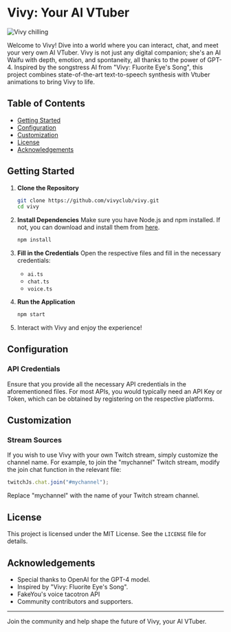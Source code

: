 # Vivy: Your AI VTuber

![Vivy chilling](https://vivy.club/desk.jpg)

Welcome to Vivy! Dive into a world where you can interact, chat, and meet your very own AI VTuber. Vivy is not just any digital companion; she's an AI Waifu with depth, emotion, and spontaneity, all thanks to the power of GPT-4. Inspired by the songstress AI from "Vivy: Fluorite Eye's Song", this project combines state-of-the-art text-to-speech synthesis with Vtuber animations to bring Vivy to life.

## Table of Contents
- [Getting Started](#getting-started)
- [Configuration](#configuration)
- [Customization](#customization)
- [License](#license)
- [Acknowledgements](#acknowledgements)

## Getting Started

1. **Clone the Repository**
   ```bash
   git clone https://github.com/vivyclub/vivy.git
   cd vivy
   ```

2. **Install Dependencies**
   Make sure you have Node.js and npm installed. If not, you can download and install them from [here](https://nodejs.org/).
   ```bash
   npm install
   ```

3. **Fill in the Credentials**
   Open the respective files and fill in the necessary credentials:
   - `ai.ts`
   - `chat.ts`
   - `voice.ts`

4. **Run the Application**
   ```bash
   npm start
   ```

5. Interact with Vivy and enjoy the experience!

## Configuration

### API Credentials
Ensure that you provide all the necessary API credentials in the aforementioned files. For most APIs, you would typically need an API Key or Token, which can be obtained by registering on the respective platforms.

## Customization

### Stream Sources
If you wish to use Vivy with your own Twitch stream, simply customize the channel name. For example, to join the "mychannel" Twitch stream, modify the join chat function in the relevant file:

```javascript
twitchJs.chat.join("#mychannel");
```

Replace "mychannel" with the name of your Twitch stream channel.

## License
This project is licensed under the MIT License. See the `LICENSE` file for details.

## Acknowledgements
- Special thanks to OpenAI for the GPT-4 model.
- Inspired by "Vivy: Fluorite Eye's Song".
- FakeYou's voice tacotron API
- Community contributors and supporters.

---

Join the community and help shape the future of Vivy, your AI VTuber.
